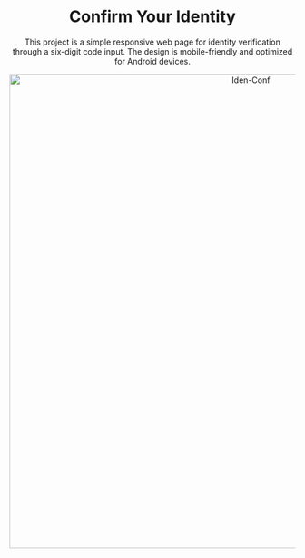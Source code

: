 <div align="center"><h1>Confirm Your Identity</h1>
<p>This project is a simple responsive web page for identity verification through a six-digit code input. The design is mobile-friendly and optimized for Android devices.</p>
<img width="835" alt="Iden-Conf" src="https://github.com/user-attachments/assets/610ec8cf-ae13-46f3-8926-e95791a92f78"></div>
